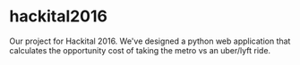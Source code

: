 # hackital2016
Our project for Hackital 2016. We've designed a python web application that calculates 
the opportunity cost of taking the metro vs an uber/lyft ride. 
